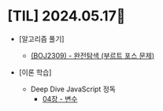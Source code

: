 # [TIL] 2024.05.17🐾

* [알고리즘 풀기]
    * [(BOJ2309) - 완전탐색 (부르트 포스 문제)](https://github.com/SOOYEONIU/CodingTest/blob/main/Code/8week/final_exam/boj2309.js)

* [이론 학습]
    * Deep Dive JavaScript 정독
        * [04장 - 변수](https://github.com/SOOYEONIU/TIL/JavaScript/DeepDive/04.변수.js)
 